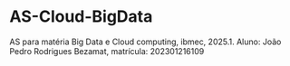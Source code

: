 # AS-Cloud-BigData
AS para matéria Big Data e Cloud computing, ibmec, 2025.1. Aluno: João Pedro Rodrigues Bezamat, matrícula: 202301216109
